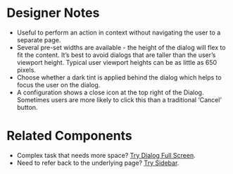 # Designer Notes
- Useful to perform an action in context without navigating the user to a separate page.
- Several pre-set widths are available - the height of the dialog will flex to fit the content. It’s best to avoid dialogs that are taller than the user’s viewport height. Typical user viewport heights can be as little as 650 pixels.
- Choose whether a dark tint is applied behind the dialog which helps to focus the user on the dialog.
- A configuration shows a close icon at the top right of the Dialog. Sometimes users are more likely to click this than a traditional ‘Cancel’ button.

# Related Components
- Complex task that needs more space? [Try Dialog Full Screen](/components/dialog-full-screen "Dialog Full Screen").
- Need to refer back to the underlying page? [Try Sidebar](/components/sidebar "Sidebar").
